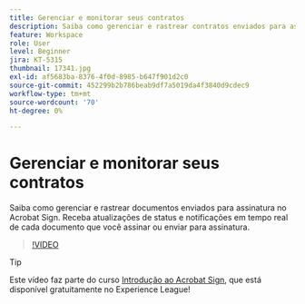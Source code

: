 ```yaml
---
title: Gerenciar e monitorar seus contratos
description: Saiba como gerenciar e rastrear contratos enviados para assinatura no Acrobat Sign
feature: Workspace
role: User
level: Beginner
jira: KT-5315
thumbnail: 17341.jpg
exl-id: af5683ba-8376-4f0d-8985-b647f901d2c0
source-git-commit: 452299b2b786beab9df7a5019da4f3840d9cdec9
workflow-type: tm+mt
source-wordcount: '70'
ht-degree: 0%

---
```


# Gerenciar e monitorar seus contratos

Saiba como gerenciar e rastrear documentos enviados para assinatura no Acrobat Sign. Receba atualizações de status e notificações em tempo real de cada documento que você assinar ou enviar para assinatura.

>[!VIDEO](https://video.tv.adobe.com/v/338695?quality=12&learn=on&hidetitle=true)

>[!TIP]
>
>Este vídeo faz parte do curso [Introdução ao Acrobat Sign](https://experienceleague.adobe.com/?recommended=Sign-U-1-2020.1), que está disponível gratuitamente no Experience League!
